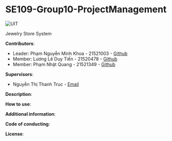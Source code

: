 # SE109-Group10-ProjectManagement
![UIT](https://img.shields.io/badge/from-UIT%20VNUHCM-blue?style=for-the-badge&link=https%3A%2F%2Fwww.uit.edu.vn%2F)

Jewelry Store System

**Contributors**:

- Leader: Phạm Nguyễn Minh Khoa - 21521003 - [Github](https://github.com/khoapham1003)
- Member: Lương Lê Duy Tiến - 21520478 - [Github](https://github.com/UydNeit)
- Member: Phạm Nhật Quang - 21521349 - [Github](https://github.com/pnQuanq)

**Supervisors**:

- Nguyễn Thị Thanh Truc - [Email](trucntt@uit.edu.vn)

**Description**:  


**How to use**: 


**Additional information**:

**Code of conducting**:

**License**:
